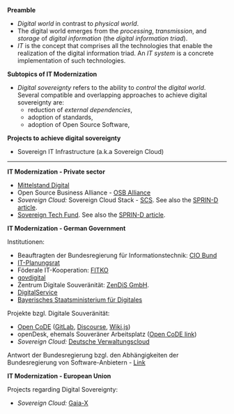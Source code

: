 **Preamble**

- _Digital world_ in contrast to _physical world_.
- The digital world emerges from the _processing_, _transmission_, and _storage_ of _digital information_ (the _digital information triad_).
- _IT_ is the concept that comprises all the technologies that enable the realization of the digital information triad. An _IT system_ is a concrete implementation of such technologies.

**Subtopics of IT Modernization**

- _Digital sovereignty_ refers to the ability to _control_ the _digital world_. Several compatible and overlapping approaches to achieve digital sovereignty are:
	- reduction of _external dependencies_,
	- adoption of standards,
	- adoption of Open Source Software,

**Projects to achieve digital sovereignty**

- Sovereign IT Infrastructure (a.k.a Sovereign Cloud)

---

**IT Modernization - Private sector**

- [Mittelstand Digital](https://www.mittelstand-digital.de)
- Open Source Business Alliance - [OSB Alliance](https://osb-alliance.de/)
- _Sovereign Cloud:_ Sovereign Cloud Stack - [SCS](https://sovereigncloudstack.github.io/website/). See also the [SPRIN-D article](https://www.sprind.org/en/projects/sovereign-cloud-stack/).
- [Sovereign Tech Fund](https://www.sovereigntechfund.de/). See also the [SPRIN-D article](https://www.sprind.org/en/projects/sovereign-tech-fund/).

**IT Modernization - German Government**

Institutionen:

- Beauftragten der Bundesregierung für Informationstechnik: [CIO Bund](https://www.cio.bund.de)
- [IT-Planungsrat](https://www.it-planungsrat.de/)
- Föderale IT-Kooperation: [FITKO](https://www.fitko.de/)
- [govdigital](https://www.govdigital.de/)
- Zentrum Digitale Souveränität: [ZenDiS GmbH](https://zendis.de/).
- [DigitalService](https://digitalservice.bund.de/)
- [Bayerisches Staatsministerium für Digitales](https://www.stmd.bayern.de/)

Projekte bzgl. Digitale Souveränität:
- [Open CoDE](https://opencode.de/) ([GitLab](https://gitlab.opencode.de/explore), [Discourse](https://discourse.opencode.de/), [Wiki.js](https://wikijs.opencode.de/))
- openDesk, ehemals Souveräner Arbeitsplatz ([Open CoDE link](https://software.opencode.de/project/351))
- _Sovereign Cloud:_ [Deutsche Verwaltungscloud](https://deutsche-verwaltungscloud.de/)

Antwort der Bundesregierung bzgl. den Abhängigkeiten der Bundesregierung von Software-Anbietern - [Link](https://www.bundestag.de/presse/hib/kurzmeldungen-983744)

**IT Modernization - European Union**

Projects regarding Digital Sovereignty:

- _Sovereign Cloud:_ [Gaia-X](https://gaia-x.eu/)
